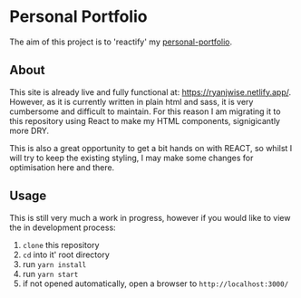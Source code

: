 # Personal Portfolio

The aim of this project is to 'reactify' my [personal-portfolio](https://github.com/ryanjwise/ca-t1a2-portfolio). 

## About

This site is already live and fully functional at: https://ryanjwise.netlify.app/. However, as it is currently written in plain html and sass, it is very cumbersome and difficult to maintain. For this reason I am migrating it to this repository using React to make my HTML components, signigicantly more DRY.

This is also a great opportunity to get a bit hands on with REACT, so whilst I will try to keep the existing styling, I may make some changes for optimisation here and there.

## Usage

This is still very much a work in progress, however if you would like to view the in development process:

1. `clone` this repository
1. `cd` into it' root directory
1. run `yarn install`
1. run `yarn start`
1. if not opened automatically, open a browser to `http://localhost:3000/`

